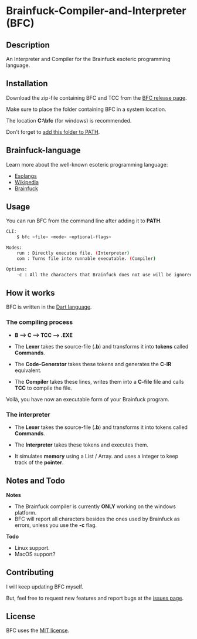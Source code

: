 # Brainfuck-Compiler-and-Interpreter (BFC)
## Description
An Interpreter and Compiler for the Brainfuck esoteric programming language.

## Installation

Download the zip-file containing BFC and TCC from the [BFC release page](https://github.com/AaronMarcusDev/BFC/releases).

Make sure to place the folder containing BFC in a system location.

The location **C:\bfc** (for windows)  is recommended.

Don't forget to [add this folder to PATH](https://www.architectryan.com/2018/03/17/add-to-the-path-on-windows-10/).
## Brainfuck-language
Learn more about the well-known esoteric programming language:

- [Esolangs](https://esolangs.org/wiki/Brainfuck)
- [Wikipedia](https://en.wikipedia.org/wiki/Brainfuck)
- [Brainfuck](http://brainfuck.org/)

## Usage

You can run BFC from the command line after adding it to **PATH**.

```bash
CLI:
    $ bfc <file> <mode> <optional-flags>

Modes:
    run : Directly executes file. (Interpreter)
    com : Turns file into runnable executable. (Compiler)

Options:
    -c : All the characters that Brainfuck does not use will be ignored. (BF standard)
```

## How it works
BFC is written in the [Dart language](https://dart.dev).
### The compiling process

- **B --> C --> TCC --> .EXE**

- The **Lexer** takes the source-file (**.b**) and transforms it into **tokens** called **Commands**.

- The **Code-Generator** takes these tokens and generates the **C-IR** equivalent.

- The **Compiler** takes these lines, writes them into a **C-file** file and calls **TCC** to compile the file.

Voilà, you have now an executable form of your Brainfuck program.

### The interpreter
- The **Lexer** takes the source-file (**.b**) and transforms it into tokens called **Commands**.

- The **Interpreter** takes these tokens and executes them.

- It simulates **memory** using a List / Array. and uses a integer to keep track of the **pointer**.

## Notes and Todo

**Notes**
- The Brainfuck compiler is currently **ONLY** working on the windows platform. 
- BFC will report all characters besides the ones used by Brainfuck as errors, unless you use the **-c** flag.

**Todo**

- Linux support.
- MacOS support?

## Contributing
I will keep updating BFC myself.

But, feel free to request new features and report bugs at the [issues page](https://github.com/AaronMarcusDev/BFC/issues).

## License
BFC uses the [MIT license](https://choosealicense.com/licenses/mit/).
